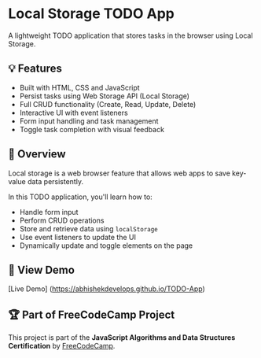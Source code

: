 # Local Storage TODO App

A lightweight TODO application that stores tasks in the browser using Local Storage.

## 💡 Features
- Built with HTML, CSS and JavaScript
- Persist tasks using Web Storage API (Local Storage)
- Full CRUD functionality (Create, Read, Update, Delete)
- Interactive UI with event listeners
- Form input handling and task management
- Toggle task completion with visual feedback

## 📘 Overview
Local storage is a web browser feature that allows web apps to save key-value data persistently.

In this TODO application, you'll learn how to:
- Handle form input
- Perform CRUD operations
- Store and retrieve data using `localStorage`
- Use event listeners to update the UI
- Dynamically update and toggle elements on the page

## 🔗 View Demo
[Live Demo] (https://abhishekdevelops.github.io/TODO-App)

## 🏆 Part of FreeCodeCamp Project  
This project is part of the **JavaScript Algorithms and Data Structures Certification** by [FreeCodeCamp](https://www.freecodecamp.org/).
